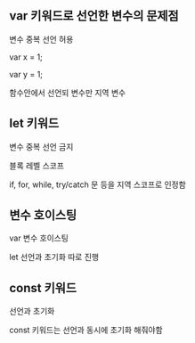 ## var 키워드로 선언한 변수의 문제점

변수 중복 선언 허용

var x = 1;

var y = 1;

함수안에서 선언되 변수만 지역 변수

## let 키워드

변수 중복 선언 금지

블록 레벨 스코프

if, for, while, try/catch 문 등을 지역 스코프로 인정함

## 변수 호이스팅

var 변수 호이스팅

let 선언과 초기화 따로 진행

## const 키워드

선언과 초기화

const 키워드는 선언과 동시에 초기화 해줘야함